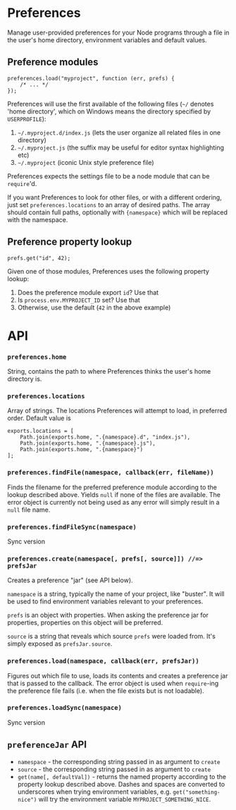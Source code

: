 # Preferences

Manage user-provided preferences for your Node programs through a file in the
user's home directory, environment variables and default values.

## Preference modules

    preferences.load("myproject", function (err, prefs) {
        /* ... */
    });

Preferences will use the first available of the following files (`~/` denotes
'home directory', which on Windows means the directory specified by
`USERPROFILE`):

1. `~/.myproject.d/index.js` (lets the user organize all related files in one
   directory)
2. `~/.myproject.js` (the suffix may be useful for editor syntax highlighting
   etc)
3. `~/.myproject` (iconic Unix style preference file)

Preferences expects the settings file to be a node module that can be
`require`'d.

If you want Preferences to look for other files, or with a different ordering,
just set `preferences.locations` to an array of desired paths. The array should
contain full paths, optionally with `{namespace}` which will be replaced with
the namespace.

## Preference property lookup

    prefs.get("id", 42);

Given one of those modules, Preferences uses the following property lookup:

1. Does the preference module export `id`? Use that
2. Is `process.env.MYPROJECT_ID` set? Use that
3. Otherwise, use the default (`42` in the above example)

# API

### `preferences.home`

String, contains the path to where Preferences thinks the user's home directory
is.

### `preferences.locations`

Array of strings. The locations Preferences will attempt to load, in preferred
order. Default value is

    exports.locations = [
        Path.join(exports.home, ".{namespace}.d", "index.js"),
        Path.join(exports.home, ".{namespace}.js"),
        Path.join(exports.home, ".{namespace}")
    ];

### `preferences.findFile(namespace, callback(err, fileName))`

Finds the filename for the preferred preference module according to the lookup
described above. Yields `null` if none of the files are available. The error
object is currently not being used as any error will simply result in a `null`
file name.

### `preferences.findFileSync(namespace)`

Sync version

### `preferences.create(namespace[, prefs[, source]]) //=> prefsJar`

Creates a preference "jar" (see API below).

`namespace` is a string, typically the name of your project, like "buster". It
will be used to find environment variables relevant to your preferences.

`prefs` is an object with properties. When asking the preference jar for
properties, properties on this object will be preferred.

`source` is a string that reveals which source `prefs` were loaded from. It's
simply exposed as `prefsJar.source`.

### `preferences.load(namespace, callback(err, prefsJar))`

Figures out which file to use, loads its contents and creates a preference
jar that is passed to the callback. The error object is used when `require`-ing
the preference file fails (i.e. when the file exists but is not loadable).

### `preferences.loadSync(namespace)`

Sync version

## `preferenceJar` API

* `namespace` - the corresponding string passed in as argument to `create`
* `source` - the corresponding string passed in as argument to `create`
* `get(name[, defaultVal])` - returns the named property according to the
  property lookup described above. Dashes and spaces are converted to
  underscores when trying environment variables, e.g. `get("something-nice")`
  will try the environment variable `MYPROJECT_SOMETHING_NICE`.
